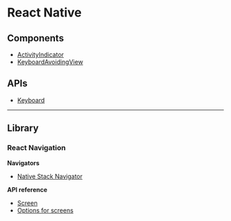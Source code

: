 # React Native

## Components

- [ActivityIndicator](./Comp-ActivityIndicator.md)
- [KeyboardAvoidingView](./Comp-KeyboardAvoidingView.md)

## APIs

- [Keyboard](./APIs-Keyboard.md)

---

## Library

### React Navigation

**Navigators**

- [Native Stack Navigator](./react-navigation/native-stack.md)

**API reference**

- [Screen](./react-navigation/screen.md)
- [Options for screens](./react-navigation/options-for-screens.md)
